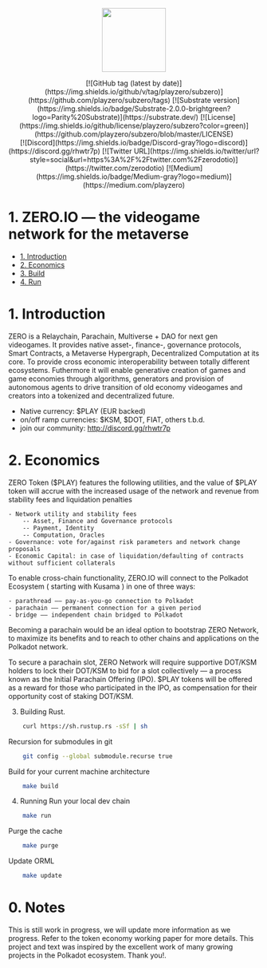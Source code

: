 <p align="center">
  <img src="https://zero.io/img/favicon.png" width="128">
</p>

<div align="center">
	[![GitHub tag (latest by date)](https://img.shields.io/github/v/tag/playzero/subzero)](https://github.com/playzero/subzero/tags)
	[![Substrate version](https://img.shields.io/badge/Substrate-2.0.0-brightgreen?logo=Parity%20Substrate)](https://substrate.dev/)
	[![License](https://img.shields.io/github/license/playzero/subzero?color=green)](https://github.com/playzero/subzero/blob/master/LICENSE)
	 <br />
	[![Discord](https://img.shields.io/badge/Discord-gray?logo=discord)](https://discord.gg/rhwtr7p)
	[![Twitter URL](https://img.shields.io/twitter/url?style=social&url=https%3A%2F%2Ftwitter.com%2Fzerodotio)](https://twitter.com/zerodotio)
	[![Medium](https://img.shields.io/badge/Medium-gray?logo=medium)](https://medium.com/playzero)
</div>

# 1. ZERO.IO — the videogame network for the metaverse

<!-- TOC -->

- [1. Introduction](#1-introduction)
- [2. Economics](#2-economics)
- [3. Build](#3-build)
- [4. Run](#4-run)

<!-- /TOC -->

# 1. Introduction
ZERO is a Relaychain, Parachain, Multiverse + DAO for next gen videogames. It provides native asset-, finance-, governance protocols, Smart Contracts, a Metaverse Hypergraph, Decentralized Computation at its core. To provide cross economic interoperability between totally different ecosystems. Futhermore it will enable generative creation of games and game economies through algorithms, generators and provision of autonomous agents to drive transition of old economy videogames and creators into a tokenized and decentralized future.

- Native currency: $PLAY (EUR backed)
- on/off ramp currencies:  $KSM, $DOT, FIAT, others t.b.d.
- join our community: http://discord.gg/rhwtr7p

# 2. Economics

ZERO Token ($PLAY) features the following utilities, and the value of $PLAY token will accrue with the increased usage of the network and revenue from stability fees and liquidation penalties

	- Network utility and stability fees
		-- Asset, Finance and Governance protocols
		-- Payment, Identity
		-- Computation, Oracles
	- Governance: vote for/against risk parameters and network change proposals
	- Economic Capital: in case of liquidation/defaulting of contracts without sufficient collaterals

To enable cross-chain functionality, ZERO.IO will connect to the Polkadot Ecosystem ( starting with Kusama ) in one of three ways:

	- parathread —— pay-as-you-go connection to Polkadot
	- parachain —— permanent connection for a given period
	- bridge —— independent chain bridged to Polkadot

Becoming a parachain would be an ideal option to bootstrap ZERO Network, to maximize its benefits and to reach to other chains and applications on the Polkadot network.

To secure a parachain slot, ZERO Network will require supportive DOT/KSM holders to lock their DOT/KSM to bid for a slot collectively — a process known as the Initial Parachain Offering (IPO). $PLAY tokens will be offered as a reward for those who participated in the IPO, as compensation for their opportunity cost of staking DOT/KSM.

3. Building
Rust.
```bash
	curl https://sh.rustup.rs -sSf | sh
```
Recursion for submodules in git
```bash
	git config --global submodule.recurse true
```
Build for your current machine architecture
```bash
	make build
```

4. Running
Run your local dev chain
```bash
	make run
```
Purge the cache
```bash
	make purge
```
Update ORML
```bash
	make update
```

# 0. Notes
 This is still work in progress, we will update more information as we progress. Refer to the token economy working paper for more details. This project and text was inspired by the excellent work of many growing projects in the Polkadot ecosystem. Thank you!.
